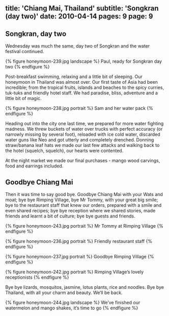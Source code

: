 title: 'Chiang Mai, Thailand'
subtitle: 'Songkran (day two)'
date: 2010-04-14
pages: 9
page: 9
---

## Songkran, day two

Wednesday was much the same, day two of Songkran and the water festival continued.

{% figure honeymoon-239.jpg landscape %}
Paul, ready for Songkran day two
{% endfigure %}

Post-breakfast swimming, relaxing and a little bit of sleeping. Our honeymoon in Thailand was almost over. Our first taste of Asia had been incredible; from the tropical fruits, islands and beaches to the spicy curries, tuk-tuks and friendly hotel staff. We had paradise, bliss, adventure and a little bit of magic.

{% figure honeymoon-238.jpg portrait %}
Sam and her water pack
{% endfigure %}

Heading out into the city one last time, we prepared for more water fighting madness. We threw buckets of water over trucks with perfect accuracy (or narrowly missing by several foot), reloaded with ice cold water, discarded water guns like Neo and got utterly and completely drenched. Donning straw/banana leaf hats we made our last few attacks and walking back to the hotel (squelch, squelch), our hearts were contented.

At the night market we made our final purchases - mango wood carvings, food and earrings included.

## Goodbye Chiang Mai

Then it was time to say good bye. Goodbye Chiang Mai with your Wats and moat; bye bye Rimping Village, bye Mr Tommy, with your great big smile; bye to the restaurant staff that knew our orders, prepared with a smile and even shared recipes; bye bye reception where we shared stories, made friends and learnt a bit of culture; bye bye guests and friends.

{% figure honeymoon-243.jpg portrait %}
Mr Tommy  at Rimping Village
{% endfigure %}

{% figure honeymoon-236.jpg portrait %}
Friendly restaurant staff
{% endfigure %}

{% figure honeymoon-237.jpg portrait %}
Goodbye Rimping Village
{% endfigure %}

{% figure honeymoon-242.jpg portrait %}
Rimping Village’s lovely receptionists
{% endfigure %}

Bye bye lizards, mosquitos, jasmine, lotus plants, rice and noodles. Bye bye Thailand, with all your charm and beauty. We’ll be back.

{% figure honeymoon-244.jpg landscape %}
We’ve finished our watermelon and mango shakes, it’s time to go
{% endfigure %}
